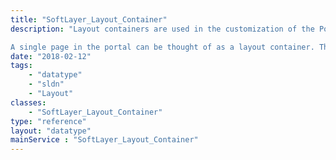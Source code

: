 ```yaml
---
title: "SoftLayer_Layout_Container"
description: "Layout containers are used in the customization of the Portal 4 customer experience. 

A single page in the portal can be thought of as a layout container. The container houses individual [[SoftLayer_Layout_Item|layout items]], which are the elements of the page (e.g., Ticket list). Layout containers can be added to [[SoftLayer_Layout_Profile|layout profiles]], allowing for full customization of the container's related items. "
date: "2018-02-12"
tags:
    - "datatype"
    - "sldn"
    - "Layout"
classes:
    - "SoftLayer_Layout_Container"
type: "reference"
layout: "datatype"
mainService : "SoftLayer_Layout_Container"
---
```

